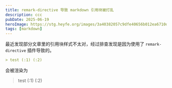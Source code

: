```yaml
---
title: remark-directive 导致 markdown 引用块被打乱
description: ccc
pubDate: 2025-06-19
heroImage: https://stg.heyfe.org/images/3a40382057c9dfe40656b012ea6710ddd5f03a1b27a39b872f7659c810c7dd3c.png
tags: [markdown]
---
```


最近发现部分文章里的引用块样式不太对，经过排查发现是因为使用了 `remark-directive` 插件导致的。

```markdown
> test (:1) (:2)
```

会被渲染为

> test (:1) (:2)

